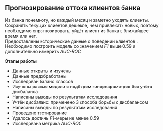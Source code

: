 ## Прогнозирование оттока клиентов банка  

Из банка понемногу, но каждый месяц и заметно уходять клиенты. 
Сохранять текущих клиентов дешевле, чем привлекать новых, поэтому  необходимо спрогнозировать, уйдёт клиент из банка в ближайшее время или нет.   
Предоставлены исторические данные о поведении клиентов . 
Необходимо построить модель со значением *F1* выше 0.59 и дополнительно измерить *AUC-ROC*  


**Этапы работы**
- Данные открыты и изучены 
- Данные предобработаны
- Исследован баланс классов
- Изучены разные модели с подбором гиперпараметров без учёта дисбаланса
- Написаны выводы по результатам исследования
- Учтён дисбаланс: применено 3 способа борьбы с дисбалансом
- Написаны выводы по результатам исследования
- Проведено тестирование
- Удалось достичь *F1*-меры не менее 0.59
- Исследована метрика *AUC-ROC*
